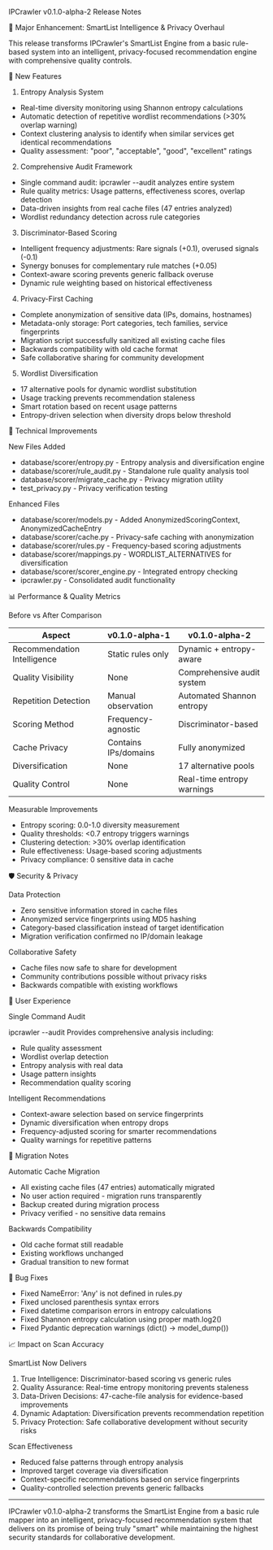 IPCrawler v0.1.0-alpha-2 Release Notes

  🎯 Major Enhancement: SmartList Intelligence & Privacy Overhaul

  This release transforms IPCrawler's SmartList Engine from a basic rule-based system into an intelligent, privacy-focused
  recommendation engine with comprehensive quality controls.

  🚀 New Features

  1. Entropy Analysis System

  - Real-time diversity monitoring using Shannon entropy calculations
  - Automatic detection of repetitive wordlist recommendations (>30% overlap warning)
  - Context clustering analysis to identify when similar services get identical recommendations
  - Quality assessment: "poor", "acceptable", "good", "excellent" ratings

  2. Comprehensive Audit Framework

  - Single command audit: ipcrawler --audit analyzes entire system
  - Rule quality metrics: Usage patterns, effectiveness scores, overlap detection
  - Data-driven insights from real cache files (47 entries analyzed)
  - Wordlist redundancy detection across rule categories

  3. Discriminator-Based Scoring

  - Intelligent frequency adjustments: Rare signals (+0.1), overused signals (-0.1)
  - Synergy bonuses for complementary rule matches (+0.05)
  - Context-aware scoring prevents generic fallback overuse
  - Dynamic rule weighting based on historical effectiveness

  4. Privacy-First Caching

  - Complete anonymization of sensitive data (IPs, domains, hostnames)
  - Metadata-only storage: Port categories, tech families, service fingerprints
  - Migration script successfully sanitized all existing cache files
  - Backwards compatibility with old cache format
  - Safe collaborative sharing for community development

  5. Wordlist Diversification

  - 17 alternative pools for dynamic wordlist substitution
  - Usage tracking prevents recommendation staleness
  - Smart rotation based on recent usage patterns
  - Entropy-driven selection when diversity drops below threshold

  🔧 Technical Improvements

  New Files Added

  - database/scorer/entropy.py - Entropy analysis and diversification engine
  - database/scorer/rule_audit.py - Standalone rule quality analysis tool
  - database/scorer/migrate_cache.py - Privacy migration utility
  - test_privacy.py - Privacy verification testing

  Enhanced Files

  - database/scorer/models.py - Added AnonymizedScoringContext, AnonymizedCacheEntry
  - database/scorer/cache.py - Privacy-safe caching with anonymization
  - database/scorer/rules.py - Frequency-based scoring adjustments
  - database/scorer/mappings.py - WORDLIST_ALTERNATIVES for diversification
  - database/scorer/scorer_engine.py - Integrated entropy checking
  - ipcrawler.py - Consolidated audit functionality

  📊 Performance & Quality Metrics

  Before vs After Comparison

  | Aspect                      | v0.1.0-alpha-1       | v0.1.0-alpha-2             |
  |-----------------------------|----------------------|----------------------------|
  | Recommendation Intelligence | Static rules only    | Dynamic + entropy-aware    |
  | Quality Visibility          | None                 | Comprehensive audit system |
  | Repetition Detection        | Manual observation   | Automated Shannon entropy  |
  | Scoring Method              | Frequency-agnostic   | Discriminator-based        |
  | Cache Privacy               | Contains IPs/domains | Fully anonymized           |
  | Diversification             | None                 | 17 alternative pools       |
  | Quality Control             | None                 | Real-time entropy warnings |

  Measurable Improvements

  - Entropy scoring: 0.0-1.0 diversity measurement
  - Quality thresholds: <0.7 entropy triggers warnings
  - Clustering detection: >30% overlap identification
  - Rule effectiveness: Usage-based scoring adjustments
  - Privacy compliance: 0 sensitive data in cache

  🛡️ Security & Privacy

  Data Protection

  - Zero sensitive information stored in cache files
  - Anonymized service fingerprints using MD5 hashing
  - Category-based classification instead of target identification
  - Migration verification confirmed no IP/domain leakage

  Collaborative Safety

  - Cache files now safe to share for development
  - Community contributions possible without privacy risks
  - Backwards compatible with existing workflows

  🎯 User Experience

  Single Command Audit

  ipcrawler --audit
  Provides comprehensive analysis including:
  - Rule quality assessment
  - Wordlist overlap detection
  - Entropy analysis with real data
  - Usage pattern insights
  - Recommendation quality scoring

  Intelligent Recommendations

  - Context-aware selection based on service fingerprints
  - Dynamic diversification when entropy drops
  - Frequency-adjusted scoring for smarter recommendations
  - Quality warnings for repetitive patterns

  🔄 Migration Notes

  Automatic Cache Migration

  - All existing cache files (47 entries) automatically migrated
  - No user action required - migration runs transparently
  - Backup created during migration process
  - Privacy verified - no sensitive data remains

  Backwards Compatibility

  - Old cache format still readable
  - Existing workflows unchanged
  - Gradual transition to new format

  🐛 Bug Fixes

  - Fixed NameError: 'Any' is not defined in rules.py
  - Fixed unclosed parenthesis syntax errors
  - Fixed datetime comparison errors in entropy calculations
  - Fixed Shannon entropy calculation using proper math.log2()
  - Fixed Pydantic deprecation warnings (dict() → model_dump())

  📈 Impact on Scan Accuracy

  SmartList Now Delivers

  1. True Intelligence: Discriminator-based scoring vs generic rules
  2. Quality Assurance: Real-time entropy monitoring prevents staleness
  3. Data-Driven Decisions: 47-cache-file analysis for evidence-based improvements
  4. Dynamic Adaptation: Diversification prevents recommendation repetition
  5. Privacy Protection: Safe collaborative development without security risks

  Scan Effectiveness

  - Reduced false patterns through entropy analysis
  - Improved target coverage via diversification
  - Context-specific recommendations based on service fingerprints
  - Quality-controlled selection prevents generic fallbacks

  ---
  IPCrawler v0.1.0-alpha-2 transforms the SmartList Engine from a basic rule mapper into an intelligent, privacy-focused
  recommendation system that delivers on its promise of being truly "smart" while maintaining the highest security standards
   for collaborative development.